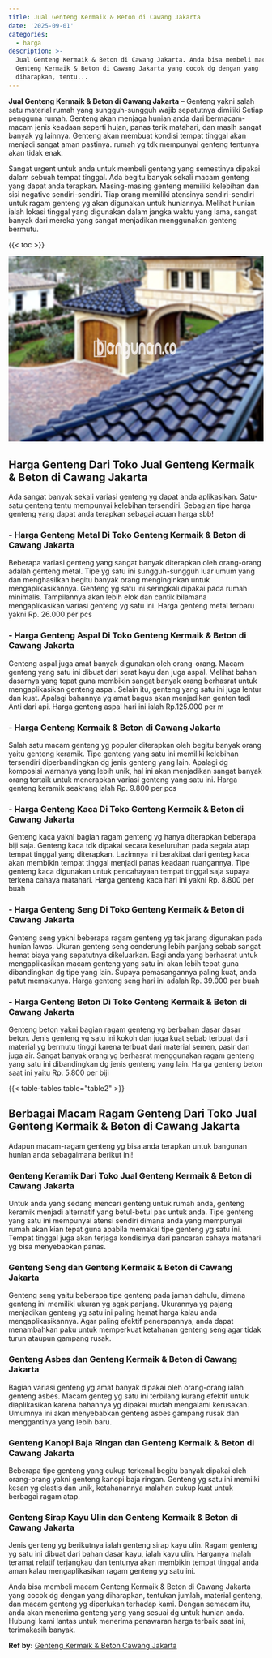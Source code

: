 ```yaml
---
title: Jual Genteng Kermaik & Beton di Cawang Jakarta
date: '2025-09-01'
categories:
  - harga
description: >-
  Jual Genteng Kermaik & Beton di Cawang Jakarta. Anda bisa membeli macam
  Genteng Kermaik & Beton di Cawang Jakarta yang cocok dg dengan yang
  diharapkan, tentu...
---
```


**Jual Genteng Kermaik & Beton di Cawang Jakarta** – Genteng yakni salah satu material rumah yang sungguh-sungguh wajib sepatutnya dimiliki Setiap pengguna rumah. Genteng akan menjaga hunian anda dari bermacam-macam jenis keadaan seperti hujan, panas terik matahari, dan masih sangat banyak yg lainnya. Genteng akan membuat kondisi tempat tinggal akan menjadi sangat aman pastinya. rumah yg tdk mempunyai genteng tentunya akan tidak enak.

Sangat urgent untuk anda untuk membeli genteng yang semestinya dipakai dalam sebuah tempat tinggal. Ada begitu banyak sekali macam genteng yang dapat anda terapkan. Masing-masing genteng memiliki kelebihan dan sisi negative sendiri-sendiri. Tiap orang memiliki atensinya sendiri-sendiri untuk ragam genteng yg akan digunakan untuk huniannya. Melihat hunian ialah lokasi tinggal yang digunakan dalam jangka waktu yang lama, sangat banyak dari mereka yang sangat menjadikan menggunakan genteng bermutu.

{{< toc >}}

![Jual Genteng Kermaik & Beton di Cawang Jakarta](/images/genteng-minimalis-murah21.png)

## Harga Genteng Dari Toko Jual Genteng Kermaik & Beton di Cawang Jakarta

Ada sangat banyak sekali variasi genteng yg dapat anda aplikasikan. Satu-satu genteng tentu mempunyai kelebihan tersendiri. Sebagian tipe harga genteng yang dapat anda terapkan sebagai acuan harga sbb!

### \- Harga Genteng Metal Di Toko Genteng Kermaik & Beton di Cawang Jakarta

Beberapa variasi genteng yang sangat banyak diterapkan oleh orang-orang adalah genteng metal. Tipe yg satu ini sungguh-sungguh luar umum yang dan menghasilkan begitu banyak orang menginginkan untuk mengaplikasikannya. Genteng yg satu ini seringkali dipakai pada rumah minimalis. Tampilannya akan lebih elok dan cantik bilamana mengaplikasikan variasi genteng yg satu ini. Harga genteng metal terbaru yakni Rp. 26.000 per pcs

### \- Harga Genteng Aspal Di Toko Genteng Kermaik & Beton di Cawang Jakarta

Genteng aspal juga amat banyak digunakan oleh orang-orang. Macam genteng yang satu ini dibuat dari serat kayu dan juga aspal. Melihat bahan dasarnya yang tepat guna membikin sangat banyak orang berhasrat untuk mengaplikasikan genteng aspal. Selain itu, genteng yang satu ini juga lentur dan kuat. Apalagi bahannya yg amat bagus akan menjadikan genten tadi Anti dari api. Harga genteng aspal hari ini ialah Rp.125.000 per m

### \- Harga Genteng Kermaik & Beton di Cawang Jakarta

Salah satu macam genteng yg populer diterapkan oleh begitu banyak orang yaitu genteng keramik. Tipe genteng yang satu ini memiliki kelebihan tersendiri diperbandingkan dg jenis genteng yang lain. Apalagi dg komposisi warnanya yang lebih unik, hal ini akan menjadikan sangat banyak orang tertaik untuk menerapkan variasi genteng yang satu ini. Harga genteng keramik seakrang ialah Rp. 9.800 per pcs

### \- Harga Genteng Kaca Di Toko Genteng Kermaik & Beton di Cawang Jakarta

Genteng kaca yakni bagian ragam genteng yg hanya diterapkan beberapa biji saja. Genteng kaca tdk dipakai secara keseluruhan pada segala atap tempat tinggal yang diterapkan. Lazimnya ini berakibat dari genteg kaca akan membikin tempat tinggal menjadi panas keadaan ruangannya. Tipe genteng kaca digunakan untuk pencahayaan tempat tinggal saja supaya terkena cahaya matahari. Harga genteng kaca hari ini yakni Rp. 8.800 per buah

### \- Harga Genteng Seng Di Toko Genteng Kermaik & Beton di Cawang Jakarta

Genteng seng yakni beberapa ragam genteng yg tak jarang digunakan pada hunian lawas. Ukuran genteng seng cenderung lebih panjang sebab sangat hemat biaya yang sepatutnya dikeluarkan. Bagi anda yang berhasrat untuk mengaplikasikan macam genteng yang satu ini akan lebih tepat guna dibandingkan dg tipe yang lain. Supaya pemasangannya paling kuat, anda patut memakunya. Harga genteng seng hari ini adalah Rp. 39.000 per buah

### \- Harga Genteng Beton Di Toko Genteng Kermaik & Beton di Cawang Jakarta

Genteng beton yakni bagian ragam genteng yg berbahan dasar dasar beton. Jenis genteng yg satu ini kokoh dan juga kuat sebab terbuat dari material yg bermutu tinggi karena terbuat dari material semen, pasir dan juga air. Sangat banyak orang yg berhasrat menggunakan ragam genteng yang satu ini dibandingkan dg jenis genteng yang lain. Harga genteng beton saat ini yaitu Rp. 5.800 per biji

{{< table-tables table="table2" >}}

## Berbagai Macam Ragam Genteng Dari Toko Jual Genteng Kermaik & Beton di Cawang Jakarta

Adapun macam-ragam genteng yg bisa anda terapkan untuk bangunan hunian anda sebagaimana berikut ini!

### Genteng Keramik Dari Toko Jual Genteng Kermaik & Beton di Cawang Jakarta

Untuk anda yang sedang mencari genteng untuk rumah anda, genteng keramik menjadi alternatif yang betul-betul pas untuk anda. Tipe genteng yang satu ini mempunyai atensi sendiri dimana anda yang mempunyai rumah akan kian tepat guna apabila memakai tipe genteng yg satu ini. Tempat tinggal juga akan terjaga kondisinya dari pancaran cahaya matahari yg bisa menyebabkan panas.

### Genteng Seng dan Genteng Kermaik & Beton di Cawang Jakarta

Genteng seng yaitu beberapa tipe genteng pada jaman dahulu, dimana genteng ini memiliki ukuran yg agak panjang. Ukurannya yg pajang menjadikan genteng yg satu ini paling hemat harga kalau anda mengaplikasikannya. Agar paling efektif penerapannya, anda dapat menambahkan paku untuk memperkuat ketahanan genteng seng agar tidak turun ataupun gampang rusak.

### Genteng Asbes dan Genteng Kermaik & Beton di Cawang Jakarta

Bagian variasi genteng yg amat banyak dipakai oleh orang-orang ialah genteng asbes. Macam genteg yg satu ini terbilang kurang efektif untuk diaplikasikan karena bahannya yg dipakai mudah mengalami kerusakan. Umumnya ini akan menyebabkan genteng asbes gampang rusak dan menggantinya yang lebih baru.

### Genteng Kanopi Baja Ringan dan Genteng Kermaik & Beton di Cawang Jakarta

Beberapa tipe genteng yang cukup terkenal begitu banyak dipakai oleh orang-orang yakni genteng kanopi baja ringan. Genteng yg satu ini memiiki kesan yg elastis dan unik, ketahanannya malahan cukup kuat untuk berbagai ragam atap.

### Genteng Sirap Kayu Ulin dan Genteng Kermaik & Beton di Cawang Jakarta

Jenis genteng yg berikutnya ialah genteng sirap kayu ulin. Ragam genteng yg satu ini dibuat dari bahan dasar kayu, ialah kayu ulin. Harganya malah teramat relatif terjangkau dan tentunya akan membikin tempat tinggal anda aman kalau mengaplikasikan ragam genteng yg satu ini.

Anda bisa membeli macam Genteng Kermaik & Beton di Cawang Jakarta yang cocok dg dengan yang diharapkan, tentukan jumlah, material genteng, dan macam genteng yg diperlukan terhadap kami. Dengan semacam itu, anda akan menerima genteng yang yang sesuai dg untuk hunian anda. Hubungi kami lantas untuk menerima penawaran harga terbaik saat ini, terimakasih banyak.

**Ref by:**  [Genteng Kermaik & Beton  Cawang Jakarta](https://id.wikipedia.org/wiki/Genteng)
